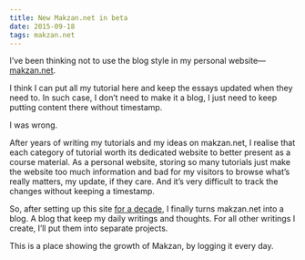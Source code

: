 ```yaml
---
title: New Makzan.net in beta
date: 2015-09-18
tags: makzan.net
---
```


I’ve been thinking not to use the blog style in my personal website—[makzan.net](http://makzan.net).

I think I can put all my tutorial here and keep the essays updated when they need to. In such case, I don’t need to make it a blog, I just need to keep putting content there without timestamp.

I was wrong.

After years of writing my tutorials and my ideas on makzan.net, I realise that each category of tutorial worth its dedicated website to better present as a course material. As a personal website, storing so many tutorials just make the website too much information and bad for my visitors to browse what’s really matters, my update, if they care. And it’s very difficult to track the changes without keeping a timestamp.

So, after setting up this site [for a decade](http://whois.icann.org/en/lookup?name=makzan.net), I finally turns makzan.net into a blog. A blog that keep my daily writings and thoughts. For all other writings I create, I’ll put them into separate projects.

This is a place showing the growth of Makzan, by logging it every day.